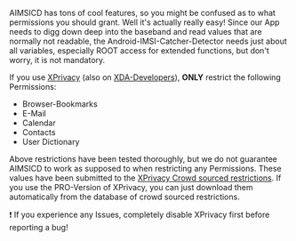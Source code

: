 AIMSICD has tons of cool features, so you might be confused as to what permissions you should grant. Well it's actually really easy! Since our App needs to digg down deep into the baseband and read values that are normally not readable, the Android-IMSI-Catcher-Detector needs just about all variables, especially ROOT access for extended functions, but don't worry, it is not mandatory.

If you use [XPrivacy](https://github.com/M66B/XPrivacy) (also on [XDA-Developers](http://forum.xda-developers.com/showthread.php?t=2320783)), **ONLY** restrict the following Permissions:

* Browser-Bookmarks
* E-Mail
* Calendar
* Contacts
* User Dictionary

Above restrictions have been tested thoroughly, but we do not guarantee AIMSICD to work as supposed to when restricting any Permissions. These values have been submitted to the [XPrivacy Crowd sourced restrictions](http://crowd.xprivacy.eu/). If you use the PRO-Version of XPrivacy, you can just download them automatically from the database of crowd sourced restrictions.

:exclamation: If you experience any Issues, completely disable XPrivacy first before reporting a bug! 